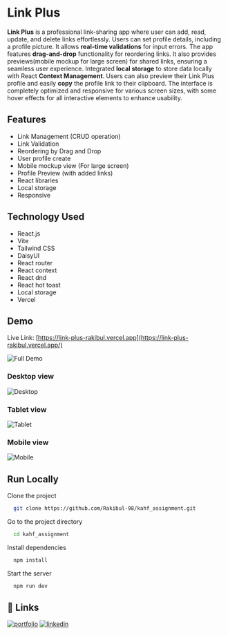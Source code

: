 
# Link Plus

__Link Plus__ is a professional link-sharing app where user can add, read, update, and delete links effortlessly. Users can set profile details, including a profile picture. It allows __real-time validations__ for input errors. The app features __drag-and-drop__ functionality for reordering links. It also provides previews(mobile mockup for large screen) for shared links, ensuring a seamless user experience. Integrated __local storage__ to store data locally with React __Context Management__. Users can also preview their Link Plus profile and easily __copy__ the profile link to their clipboard. The interface is completely optimized and responsive for various screen sizes, with some hover effects for all interactive elements to enhance usability.




## Features

- Link Management (CRUD operation)
- Link Validation
- Reordering by Drag and Drop
- User profile create
- Mobile mockup view (For large screen)
- Profile Preview (with added links)
- React libraries
- Local storage
- Responsive

## Technology Used

- React.js
- Vite
- Tailwind CSS
- DaisyUI
- React router
- React context
- React dnd
- React hot toast
- Local storage
- Vercel
## Demo
Live Link: [https://link-plus-rakibul.vercel.app](https://link-plus-rakibul.vercel.app/)

![Full Demo](https://i.ibb.co.com/nBqjV2L/mockup.png)
### Desktop view
![Desktop](https://i.ibb.co.com/fNzLRGF/desktop.png)
### Tablet view
![Tablet](https://i.ibb.co.com/xLnV4Ks/tablet.png)
### Mobile view
![Mobile](https://i.ibb.co.com/1mjByTC/Mobile.png)
## Run Locally

Clone the project

```bash
  git clone https://github.com/Rakibul-98/kahf_assignment.git
```

Go to the project directory

```bash
  cd kahf_assignment
```

Install dependencies

```bash
  npm install
```

Start the server

```bash
  npm run dev
```


## 🔗 Links
[![portfolio](https://img.shields.io/badge/my_portfolio-000?style=for-the-badge&logo=ko-fi&logoColor=white)](https://portfolio-rakibul.netlify.app/)
[![linkedin](https://img.shields.io/badge/linkedin-0A66C2?style=for-the-badge&logo=linkedin&logoColor=white)](https://www.linkedin.com/in/rakibul-98/)

